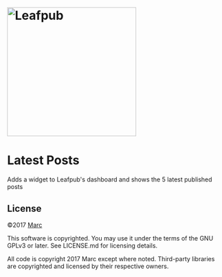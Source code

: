 # <img src="https://leafpub.org/content/uploads/2016/11/leafpub-logo-1.png" alt="Leafpub" width="300">

# Latest Posts

Adds a widget to Leafpub's dashboard and shows the 5 latest published posts

## License

©2017 [Marc](https://github.com/karsasmus)

This software is copyrighted. You may use it under the terms of the GNU GPLv3 or later. See LICENSE.md for licensing details.

All code is copyright 2017 Marc except where noted. Third-party libraries are copyrighted and licensed by their respective owners.